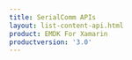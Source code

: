```yaml
---
title: SerialComm APIs
layout: list-content-api.html
product: EMDK For Xamarin
productversion: '3.0'
---
```

















